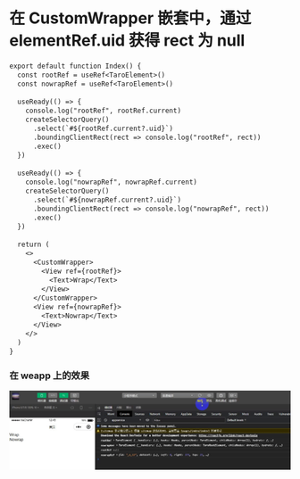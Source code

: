 # 在 CustomWrapper 嵌套中，通过 elementRef.uid 获得 rect 为 null

```tsx
export default function Index() {
  const rootRef = useRef<TaroElement>()
  const nowrapRef = useRef<TaroElement>()

  useReady(() => {
    console.log("rootRef", rootRef.current)
    createSelectorQuery()
      .select(`#${rootRef.current?.uid}`)
      .boundingClientRect(rect => console.log("rootRef", rect))
      .exec()
  })

  useReady(() => {
    console.log("nowrapRef", nowrapRef.current)
    createSelectorQuery()
      .select(`#${nowrapRef.current?.uid}`)
      .boundingClientRect(rect => console.log("nowrapRef", rect))
      .exec()
  })

  return (
    <>
      <CustomWrapper>
        <View ref={rootRef}>
          <Text>Wrap</Text>
        </View>
      </CustomWrapper>
      <View ref={nowrapRef}>
        <Text>Nowrap</Text>
      </View>
    </>
  )
}
```

### 在 weapp 上的效果

<img src="https://raw.githubusercontent.com/taroify/taro3314-scw/main/weapp-scw.gif" width="800" />

